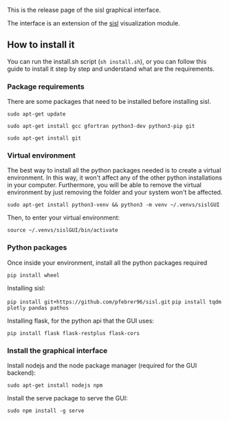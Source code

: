 This is the release page of the sisl graphical interface.

The interface is an extension of the [sisl](https://github.com/zerothi/sisl) visualization module.

How to install it
----

You can run the install.sh script (`sh install.sh`), or you can follow this guide to install it step by step and understand what are the requirements.
 
### Package requirements

There are some packages that need to be installed before installing sisl.

`sudo apt-get update`

`sudo apt-get install gcc gfortran python3-dev python3-pip git`

`sudo apt-get install git`

### Virtual environment

The best way to install all the python packages needed is to create a virtual environment.
In this way, it won't affect any of the other python installations in your computer.
Furthermore, you will be able to remove the virtual environment by just removing the folder and your system won't be affected.

`sudo apt-get install python3-venv && python3 -m venv ~/.venvs/sislGUI`

Then, to enter your virtual environment:

`source ~/.venvs/sislGUI/bin/activate`

### Python packages

Once inside your environment, install all the python packages required

`pip install wheel`

Installing sisl:

`pip install git+https://github.com/pfebrer96/sisl.git`
`pip install tqdm plotly pandas pathos`

Installing flask, for the python api that the GUI uses:

`pip install flask flask-restplus flask-cors`

###  Install the graphical interface

Install nodejs and the node package manager (required for the GUI backend):

`sudo apt-get install nodejs npm`

Install the serve package to serve the GUI:

`sudo npm install -g serve`

